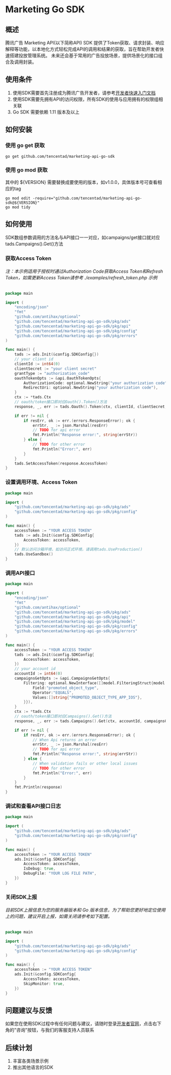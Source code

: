 # Marketing Go SDK
## 概述
腾讯广告 Marketing API(以下简称API) SDK 提供了Token获取、请求封装、响应解释等功能，以本地化方式轻松完成API的调用和结果的获取，旨在帮助开发者快速搭建投放管理系统。
未来还会基于常用的广告投放场景，提供场景化的接口组合及调用封装。

## 使用条件
1. 使用SDK需要首先注册成为腾讯广告开发者，请参考[开发者快速入门文档](https://developers.e.qq.com/docs/start)
2. 使用SDK需要先拥有API的访问权限，所有SDK的使用与应用拥有的权限组相关联
3. Go SDK 需要依赖 1.11 版本及以上

## 如何安装
### 使用 go get 获取
```shell
go get github.com/tencentad/marketing-api-go-sdk
```
### 使用 go mod 获取
其中的 ${VERSION} 需要替换成要使用的版本，如v1.0.0，具体版本号可查看相应的tag
```shell
go mod edit -require="github.com/tencentad/marketing-api-go-sdk@${VERSION}"
go mod tidy
```

## 如何使用
SDK数组参数调用的方法名与API接口一一对应，如campaigns/get接口就对应tads.Campaigns().Get()方法
### 获取Access Token
###### 注：本示例适用于授权时通过Authorization Code获取Access Token和Refresh Token，如需更新Access Token请参考 ./examples/refresh_token.php 示例
```go
package main

import (
	"encoding/json"
	"fmt"
	"github.com/antihax/optional"
	"github.com/tencentad/marketing-api-go-sdk/pkg/ads"
	"github.com/tencentad/marketing-api-go-sdk/pkg/api"
	"github.com/tencentad/marketing-api-go-sdk/pkg/config"
	"github.com/tencentad/marketing-api-go-sdk/pkg/errors"
)

func main() {
	tads := ads.Init(&config.SDKConfig{})
	// your client id
	clientId := int64(0)
	clientSecret := "your client secret"
	grantType := "authorization_code"
	oauthTokenOpts := &api.OauthTokenOpts{
		AuthorizationCode: optional.NewString("your authorization code"),
		RedirectUri: optional.NewString("your authorization code"),
	}
	ctx := *tads.Ctx
	// oauth/token接口即对应Oauth().Token()方法
	response, _, err := tads.Oauth().Token(ctx, clientId, clientSecret, grantType, oauthTokenOpts)

	if err != nil {
		if resErr, ok := err.(errors.ResponseError); ok {
			errStr, _ := json.Marshal(resErr)
			// TODO for api error
			fmt.Println("Response error:", string(errStr))
		} else {
			// TODO for other error
			fmt.Println("Error:", err)
		}
	}
	tads.SetAccessToken(response.AccessToken)
}
```
### 设置调用环境、Access Token
```go
package main

import (
	"github.com/tencentad/marketing-api-go-sdk/pkg/ads"
	"github.com/tencentad/marketing-api-go-sdk/pkg/config"
)

func main() {
	accessToken := "YOUR ACCESS TOKEN"
	tads := ads.Init(&config.SDKConfig{
		AccessToken: accessToken,
	})
	// 默认访问沙箱环境，如访问正式环境，请调用tads.UseProduction()
	tads.UseSandbox()
}
```

### 调用API接口
```go
package main

import (
	"encoding/json"
	"fmt"
	"github.com/antihax/optional"
	"github.com/tencentad/marketing-api-go-sdk/pkg/ads"
	"github.com/tencentad/marketing-api-go-sdk/pkg/api"
	"github.com/tencentad/marketing-api-go-sdk/pkg/model"
	"github.com/tencentad/marketing-api-go-sdk/pkg/config"
	"github.com/tencentad/marketing-api-go-sdk/pkg/errors"
)

func main() {
	accessToken := "YOUR ACCESS TOKEN"
	tads := ads.Init(&config.SDKConfig{
		AccessToken: accessToken,
	})
	// your account id
	accountId := int64(0)
	campaignsGetOpts := &api.CampaignsGetOpts{
		Filtering: optional.NewInterface([]model.FilteringStruct{model.FilteringStruct{
			Field:"promoted_object_type",
			Operator:"EQUALS",
			Values:[]string{"PROMOTED_OBJECT_TYPE_APP_IOS"},
		}}),
	}
	ctx := *tads.Ctx
	// oauth/token接口即对应Campaigns().Get()方法
	response, _, err := tads.Campaigns().Get(ctx, accountId, campaignsGetOpts)

	if err != nil {
		if resErr, ok := err.(errors.ResponseError); ok {
			// When Api returns an error
			errStr, _ := json.Marshal(resErr)
			// TODO for api error
			fmt.Println("Response error:", string(errStr))
		} else {
			// When validation fails or other local issues
			// TODO for other error
			fmt.Println("Error:", err)
		}
	}
	fmt.Println(response)
}
```

### 调试和查看API接口日志
```go
package main

import (
	"github.com/tencentad/marketing-api-go-sdk/pkg/ads"
	"github.com/tencentad/marketing-api-go-sdk/pkg/config"
)

func main() {
	accessToken := "YOUR ACCESS TOKEN"
	ads.Init(&config.SDKConfig{
		AccessToken: accessToken,
		IsDebug: true,
		DebugFile: "YOUR LOG FILE PATH",
	})
}
```

### 关闭SDK上报
###### 目前SDK上报信息为您的服务器版本和 Go 版本信息，为了帮助您更好地定位使用上的问题，建议开启上报，如需关闭请参考如下配置。
```go
package main

import (
	"github.com/tencentad/marketing-api-go-sdk/pkg/ads"
	"github.com/tencentad/marketing-api-go-sdk/pkg/config"
)

func main() {
	accessToken := "YOUR ACCESS TOKEN"
	ads.Init(&config.SDKConfig{
		AccessToken: accessToken,
		SkipMonitor: true,
	})
}
```

## 问题建议与反馈
如果您在使用SDK过程中有任何问题与建议，请随时登录[开发者官网](https://developers.e.qq.com/)，点击右下角的"咨询"按钮，与我们的客服支持人员联系

## 后续计划
1. 丰富各类场景示例
2. 推出其他语言的SDK
